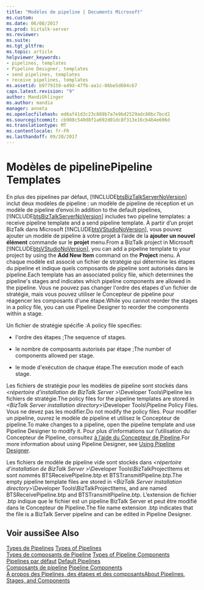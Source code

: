 ```yaml
---
title: "Modèles de pipeline | Documents Microsoft"
ms.custom: 
ms.date: 06/08/2017
ms.prod: biztalk-server
ms.reviewer: 
ms.suite: 
ms.tgt_pltfrm: 
ms.topic: article
helpviewer_keywords:
- pipelines, templates
- Pipeline Designer, templates
- send pipelines, templates
- receive pipelines, templates
ms.assetid: b9779159-e49d-47fb-aa1c-06be5d604c67
caps.latest.revision: "9"
author: MandiOhlinger
ms.author: mandia
manager: anneta
ms.openlocfilehash: ed6af41d3c23c889b7a7e9bd2529adc80bc7bcd2
ms.sourcegitcommit: cb908c540d8f1a692d01dc8f313e16cb4b4e696d
ms.translationtype: MT
ms.contentlocale: fr-FR
ms.lasthandoff: 09/20/2017
---
```

# <a name="pipeline-templates"></a><span data-ttu-id="4f77c-102">Modèles de pipeline</span><span class="sxs-lookup"><span data-stu-id="4f77c-102">Pipeline Templates</span></span>
<span data-ttu-id="4f77c-103">En plus des pipelines par défaut, [!INCLUDE[btsBizTalkServerNoVersion](../includes/btsbiztalkservernoversion-md.md)] inclut deux modèles de pipeline : un modèle de pipeline de réception et un modèle de pipeline d’envoi.</span><span class="sxs-lookup"><span data-stu-id="4f77c-103">In addition to the default pipelines, [!INCLUDE[btsBizTalkServerNoVersion](../includes/btsbiztalkservernoversion-md.md)] includes two pipeline templates: a receive pipeline template and a send pipeline template.</span></span> <span data-ttu-id="4f77c-104">À partir d’un projet BizTalk dans Microsoft [!INCLUDE[btsVStudioNoVersion](../includes/btsvstudionoversion-md.md)], vous pouvez ajouter un modèle de pipeline à votre projet à l’aide de la **ajouter un nouvel élément** commande sur le **projet** menu.</span><span class="sxs-lookup"><span data-stu-id="4f77c-104">From a BizTalk project in Microsoft [!INCLUDE[btsVStudioNoVersion](../includes/btsvstudionoversion-md.md)], you can add a pipeline template to your project by using the **Add New Item** command on the **Project** menu.</span></span> <span data-ttu-id="4f77c-105">À chaque modèle est associé un fichier de stratégie qui détermine les étapes du pipeline et indique quels composants de pipeline sont autorisés dans le pipeline.</span><span class="sxs-lookup"><span data-stu-id="4f77c-105">Each template has an associated policy file, which determines the pipeline's stages and indicates which pipeline components are allowed in the pipeline.</span></span> <span data-ttu-id="4f77c-106">Vous ne pouvez pas changer l'ordre des étapes d'un fichier de stratégie, mais vous pouvez utiliser le Concepteur de pipeline pour réagencer les composants d'une étape.</span><span class="sxs-lookup"><span data-stu-id="4f77c-106">While you cannot reorder the stages in a policy file, you can use Pipeline Designer to reorder the components within a stage.</span></span>  
  
 <span data-ttu-id="4f77c-107">Un fichier de stratégie spécifie :</span><span class="sxs-lookup"><span data-stu-id="4f77c-107">A policy file specifies:</span></span>  
  
-   <span data-ttu-id="4f77c-108">l'ordre des étapes ;</span><span class="sxs-lookup"><span data-stu-id="4f77c-108">The sequence of stages.</span></span>  
  
-   <span data-ttu-id="4f77c-109">le nombre de composants autorisés par étape ;</span><span class="sxs-lookup"><span data-stu-id="4f77c-109">The number of components allowed per stage.</span></span>  
  
-   <span data-ttu-id="4f77c-110">le mode d'exécution de chaque étape.</span><span class="sxs-lookup"><span data-stu-id="4f77c-110">The execution mode of each stage.</span></span>  
  
 <span data-ttu-id="4f77c-111">Les fichiers de stratégie pour les modèles de pipeline sont stockés dans  *\<répertoire d’installation de BizTalk Server >*\Developer Tools\Pipeline les fichiers de stratégie.</span><span class="sxs-lookup"><span data-stu-id="4f77c-111">The policy files for the pipeline templates are stored in *\<BizTalk Server installation directory>*\Developer Tools\Pipeline Policy Files.</span></span> <span data-ttu-id="4f77c-112">Vous ne devez pas les modifier.</span><span class="sxs-lookup"><span data-stu-id="4f77c-112">Do not modify the policy files.</span></span> <span data-ttu-id="4f77c-113">Pour modifier un pipeline, ouvrez le modèle de pipeline et utilisez le Concepteur de pipeline.</span><span class="sxs-lookup"><span data-stu-id="4f77c-113">To make changes to a pipeline, open the pipeline template and use Pipeline Designer to modify it.</span></span> <span data-ttu-id="4f77c-114">Pour plus d’informations sur l’utilisation du Concepteur de Pipeline, consultez [à l’aide du Concepteur de Pipeline](../core/using-pipeline-designer.md).</span><span class="sxs-lookup"><span data-stu-id="4f77c-114">For more information about using Pipeline Designer, see [Using Pipeline Designer](../core/using-pipeline-designer.md).</span></span>  
  
 <span data-ttu-id="4f77c-115">Les fichiers de modèle de pipeline vide sont stockés dans  *\<répertoire d’installation de BizTalk Server >*\Developer Tools\BizTalkProjectItems et sont nommés BTSReceivePipeline.btp et BTSTransmitPipeline.btp.</span><span class="sxs-lookup"><span data-stu-id="4f77c-115">The empty pipeline template files are stored in *\<BizTalk Server installation directory>*\Developer Tools\BizTalkProjectItems, and are named BTSReceivePipeline.btp and BTSTransmitPipeline.btp.</span></span> <span data-ttu-id="4f77c-116">L’extension de fichier .btp indique que le fichier est un pipeline BizTalk Server et peut être modifié dans le Concepteur de Pipeline.</span><span class="sxs-lookup"><span data-stu-id="4f77c-116">The file name extension .btp indicates that the file is a BizTalk Server pipeline and can be edited in Pipeline Designer.</span></span>  
  
## <a name="see-also"></a><span data-ttu-id="4f77c-117">Voir aussi</span><span class="sxs-lookup"><span data-stu-id="4f77c-117">See Also</span></span>  
 <span data-ttu-id="4f77c-118">[Types de Pipelines](../core/types-of-pipelines.md) </span><span class="sxs-lookup"><span data-stu-id="4f77c-118">[Types of Pipelines](../core/types-of-pipelines.md) </span></span>  
 <span data-ttu-id="4f77c-119">[Types de composants de Pipeline](../core/types-of-pipeline-components.md) </span><span class="sxs-lookup"><span data-stu-id="4f77c-119">[Types of Pipeline Components](../core/types-of-pipeline-components.md) </span></span>  
 <span data-ttu-id="4f77c-120">[Pipelines par défaut](../core/default-pipelines.md) </span><span class="sxs-lookup"><span data-stu-id="4f77c-120">[Default Pipelines](../core/default-pipelines.md) </span></span>  
 <span data-ttu-id="4f77c-121">[Composants de pipeline](../core/pipeline-components.md) </span><span class="sxs-lookup"><span data-stu-id="4f77c-121">[Pipeline Components](../core/pipeline-components.md) </span></span>  
 [<span data-ttu-id="4f77c-122">À propos des Pipelines, des étapes et des composants</span><span class="sxs-lookup"><span data-stu-id="4f77c-122">About Pipelines, Stages, and Components</span></span>](../core/about-pipelines-stages-and-components.md)